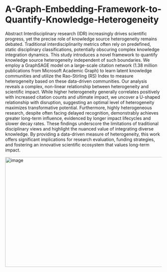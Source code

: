 # A-Graph-Embedding-Framework-to-Quantify-Knowledge-Heterogeneity
Abstract
Interdisciplinary research (IDR) increasingly drives scientific progress, yet the precise role of knowledge source heterogeneity remains debated. Traditional interdisciplinarity metrics often rely on predefined, static disciplinary classifications, potentially obscuring complex knowledge integration dynamics. This study introduces a novel framework to quantify knowledge source heterogeneity independent of such boundaries. We employ a GraphSAGE model on a large-scale citation network (1.38 million publications from Microsoft Academic Graph) to learn latent knowledge communities and utilize the Rao-Stirling (RS) Index to measure heterogeneity based on these data-driven communities. Our analysis reveals a complex, non-linear relationship between heterogeneity and scientific impact. While higher heterogeneity generally correlates positively with increased citation counts and ultimate impact, we uncover a U-shaped relationship with disruption, suggesting an optimal level of heterogeneity maximizes transformative potential. Furthermore, highly heterogeneous research, despite often facing delayed recognition, demonstrably achieves greater long-term influence, evidenced by longer impact lifecycles and slower decay rates. These findings underscore the limitations of traditional disciplinary views and highlight the nuanced value of integrating diverse knowledge. By providing a data-driven measure of heterogeneity, this work offers significant implications for research evaluation, funding strategies, and fostering an innovative scientific ecosystem that values long-term impact.

<img width="554" height="353" alt="image" src="https://github.com/user-attachments/assets/700463c3-ac8f-4058-b290-e323d876eb0e" />

